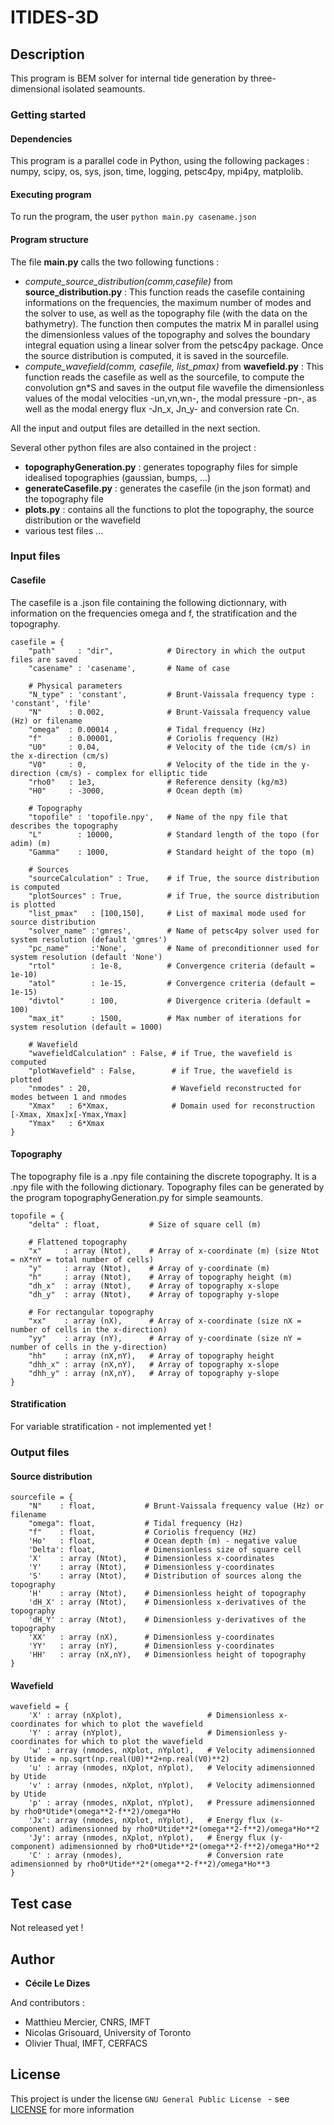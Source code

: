 # ITIDES-3D

## Description
This program is BEM solver for internal tide generation by three-dimensional isolated seamounts.

### Getting started
#### Dependencies
This program is a parallel code in Python, using the following packages : numpy, scipy, os, sys, json, time, logging, petsc4py, mpi4py, matplolib.

#### Executing program
To run the program, the user 
```python main.py casename.json```


#### Program structure
The file **main.py** calls the two following functions : 
* *compute_source_distribution(comm,casefile)* from **source_distribution.py** :
This function reads the casefile containing informations on the frequencies, the maximum number of modes and the solver to use, as well as the topography file (with the data on the bathymetry). The function then computes the matrix M in parallel using the dimensionless values of the 
topography and solves the boundary integral equation using a linear solver from the petsc4py package.
Once the source distribution is computed, it is saved in the sourcefile.
* *compute_wavefield(comm, casefile, list_pmax)*  from **wavefield.py** :
This function reads the casefile as well as the sourcefile, to compute the convolution gn*S and saves in the output file wavefile the dimensionless values
of the modal velocities -un,vn,wn-, the modal pressure -pn-, as well as the modal energy flux -Jn_x, Jn_y- and conversion rate Cn.

All the input and output files are detailled in the next section.


Several other python files are also contained in the project : 
* **topographyGeneration.py** : generates topography files for simple idealised topographies (gaussian, bumps, ...)
* **generateCasefile.py** : generates the casefile (in the json format) and the topography file
* **plots.py** : contains all the functions to plot the topography, the source distribution or the wavefield
* various test files ...


### Input files
#### Casefile
The casefile is a .json file containing the following dictionnary, with information on the frequencies omega and f, the stratification and the topography.
```
casefile = {
    "path"     : "dir",            # Directory in which the output files are saved
    "casename" : 'casename',       # Name of case

    # Physical parameters
    "N_type" : 'constant',         # Brunt-Vaissala frequency type : 'constant', 'file'
    "N"      : 0.002,              # Brunt-Vaissala frequency value (Hz) or filename
    "omega"  : 0.00014 ,           # Tidal frequency (Hz)
    "f"      : 0.00001,            # Coriolis frequency (Hz)
    "U0"     : 0.04,               # Velocity of the tide (cm/s) in the x-direction (cm/s)
    "V0"     : 0,                  # Velocity of the tide in the y-direction (cm/s) - complex for elliptic tide
    "rho0"   : 1e3,                # Reference density (kg/m3)
    "H0"     : -3000,              # Ocean depth (m)

    # Topography
    "topofile" : 'topofile.npy',   # Name of the npy file that describes the topography
    "L"        : 10000,            # Standard length of the topo (for adim) (m)
    "Gamma"    : 1000,             # Standard height of the topo (m)

    # Sources
    "sourceCalculation" : True,    # if True, the source distribution is computed
    "plotSources" : True,          # if True, the source distribution is plotted
    "list_pmax"   : [100,150],     # List of maximal mode used for source distribution
    "solver_name" :'gmres',        # Name of petsc4py solver used for system resolution (default 'gmres')
    "pc_name"     :'None',         # Name of preconditionner used for system resolution (default 'None')
    "rtol"        : 1e-8,          # Convergence criteria (default = 1e-10)
    "atol"        : 1e-15,         # Convergence criteria (default = 1e-15)
    "divtol"      : 100,           # Divergence criteria (default = 100)
    "max_it"      : 1500,          # Max number of iterations for system resolution (default = 1000)

    # Wavefield
    "wavefieldCalculation" : False, # if True, the wavefield is computed
    "plotWavefield" : False,        # if True, the wavefield is plotted
    "nmodes" : 20,                  # Wavefield reconstructed for modes between 1 and nmodes
    "Xmax"   : 6*Xmax,              # Domain used for reconstruction [-Xmax, Xmax]x[-Ymax,Ymax]
    "Ymax"   : 6*Xmax
}
```

#### Topography 
The topography file is a .npy file containing the discrete topography. It is a .npy file with the following dictionary. Topography files can be generated by the program topographyGeneration.py for simple seamounts.
```
topofile = {
    "delta" : float,           # Size of square cell (m)
    
    # Flattened topography
    "x"     : array (Ntot),    # Array of x-coordinate (m) (size Ntot = nX*nY = total number of cells)
    "y"     : array (Ntot),    # Array of y-coordinate (m)
    "h"     : array (Ntot),    # Array of topography height (m)
    "dh_x"  : array (Ntot),    # Array of topography x-slope
    "dh_y"  : array (Ntot),    # Array of topography y-slope
    
    # For rectangular topography
    "xx"    : array (nX),      # Array of x-coordinate (size nX = number of cells in the x-direction)
    "yy"    : array (nY),      # Array of y-coordinate (size nY = number of cells in the y-direction)
    "hh"    : array (nX,nY),   # Array of topography height
    "dhh_x" : array (nX,nY),   # Array of topography x-slope
    "dhh_y" : array (nX,nY),   # Array of topography y-slope
}
```

#### Stratification
For variable stratification - not implemented yet !


### Output files
#### Source distribution
```
sourcefile = { 
    "N"    : float,           # Brunt-Vaissala frequency value (Hz) or filename
    "omega": float,           # Tidal frequency (Hz)
    "f"    : float,           # Coriolis frequency (Hz)
    'Ho'   : float,           # Ocean depth (m) - negative value
    'Delta': float,           # Dimensionless size of square cell
    'X'    : array (Ntot),    # Dimensionless x-coordinates
    'Y'    : array (Ntot),    # Dimensionless y-coordinates
    'S'    : array (Ntot),    # Distribution of sources along the topography
    'H'    : array (Ntot),    # Dimensionless height of topography
    'dH_X' : array (Ntot),    # Dimensionless x-derivatives of the topography
    'dH_Y' : array (Ntot),    # Dimensionless y-derivatives of the topography
    'XX'   : array (nX),      # Dimensionless y-coordinates
    'YY'   : array (nY),      # Dimensionless y-coordinates
    'HH'   : array (nX,nY),   # Dimensionless height of topography
}
```


#### Wavefield
```
wavefield = {
    'X' : array (nXplot),                   # Dimensionless x-coordinates for which to plot the wavefield
    'Y' : array (nYplot),                   # Dimensionless y-coordinates for which to plot the wavefield
    'w' : array (nmodes, nXplot, nYplot),   # Velocity adimensionned by Utide = np.sqrt(np.real(U0)**2+np.real(V0)**2)
    'u' : array (nmodes, nXplot, nYplot),   # Velocity adimensionned by Utide
    'v' : array (nmodes, nXplot, nYplot),   # Velocity adimensionned by Utide
    'p' : array (nmodes, nXplot, nYplot),   # Pressure adimensionned by rho0*Utide*(omega**2-f**2)/omega*Ho
    'Jx': array (nmodes, nXplot, nYplot),   # Energy flux (x-component) adimensionned by rho0*Utide**2*(omega**2-f**2)/omega*Ho**2
    'Jy': array (nmodes, nXplot, nYplot),   # Energy flux (y-component) adimensionned by rho0*Utide**2*(omega**2-f**2)/omega*Ho**2
    'C' : array (nmodes),                   # Conversion rate adimensionned by rho0*Utide**2*(omega**2-f**2)/omega*Ho**3
}
```

## Test case
Not released yet !

## Author
* **Cécile Le Dizes**

And contributors :
* Matthieu Mercier, CNRS, IMFT
* Nicolas Grisouard, University of Toronto
* Olivier Thual, IMFT, CERFACS

## License

This project is under the license ``GNU General Public License `` - see [LICENSE](LICENSE) for more information

